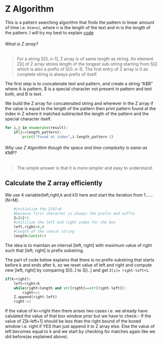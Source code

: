 # Z Algorithm
This is a pattern searching algorithm that finds the pattern in linear amount of time i.e. `O(m+n)`, where n is the length of 
the text and m is the length of the pattern. 
I will try my best to explain [code](code.py)

###### What is Z array?
>For a string S[0..n-1], Z array is of same length as string. 
>An element Z[i] of Z array stores length of the longest sub-string starting from S[i] which is also a prefix of S[0..n-1]. 
>The first entry of Z array is 0 as complete string is always prefix of itself.

The first step is to concatenate text and pattern, and create a string “A$B” where A is pattern, $ is a special character not 
present in pattern and text both, and B is text.

We build the Z array for concatenated string and wherever in the Z array if the value is equal to the length of the pattern
then print pattern found at the index in Z where it matched subtracted the length of the pattern and the special character itself.
```python
for i,j in enumerate(result):
    if(j==length_pattern):
        print("Found at index",i-length_pattern-1)
```

###### Why use Z Algorithm though the space and time complexity is same as KMP?
>The simple answer is that it is more simpler and easy to understand.

## Calculate the Z array efficiently
We use 4 variable(left,right,k and k1) here and start the iteration from 1......(N+M).
```python
    #initialize the Z[0]=0
    #because first character is always the prefix and suffix 
    Z=[0]*1
    #initilize the left and right index for the box
    left,right=0,0
    #length of the concat string
    length=len(str)
```
The idea is to maintain an interval [left, right] with maximum value of right such that [left, right] is prefix substring.

The part of code below explains that there is no prefix substring that starts before k and ends after k, so we reset value of left 
and right and compute new [left, right] by comparing S[0..] to S[i..] and get `Z[i]= right-left+1`.
```python
if(k>right):
    left=right=k
    while(right<length and str[right]==str[right-left]):
        right+=1
    Z.append(right-left)
    right-=1
```

If the value of k<=right then there arises two cases i.e. we already have calulated the value of that box window prior but we have to check:-
If the value of Z[k-left+1] should be less than the right bound of the boxed window i.e. right if YES than just append it to Z array else.
Else the value of left becomes equal to k and we start by checking for matches again like we did before(as explained above).
